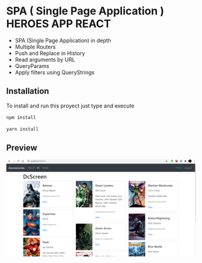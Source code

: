 
# SPA ( Single Page Application ) HEROES APP REACT

* SPA (Single Page Application) in depth
* Multiple Routers
* Push and Replace in History
* Read arguments by URL
* QueryParams
* Apply filters using QueryStrings

## Installation
To install and run this proyect just type and execute
```bash
npm install
```
```bash
yarn install
```
## Preview
![](/heroesApp.PNG)
